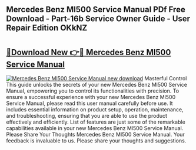 ## Mercedes Benz Ml500 Service Manual PDf Free Download - Part-16b Service Owner Guide - User Repair Edition OKkNZ

# <h2><a href="http://bc55670.oget.top/?id=Mercedes+Benz+Ml500+Service+Manual">🔗Download New 👉🔴 Mercedes Benz Ml500 Service Manual</a></h2>

[![Mercedes Benz Ml500 Service Manual new download](https://i.imgur.com/5g1atiW.png)](http://bc55670.oget.top/?id=Mercedes+Benz+Ml500+Service+Manual)
Masterful Control This guide unlocks the secrets of your new Mercedes Benz Ml500 Service Manual, empowering you to control its functionalities with precision. To ensure a successful experience with your new Mercedes Benz Ml500 Service Manual, please read this user manual carefully before use. It includes essential information on product setup, operation, maintenance, and troubleshooting, ensuring that you are able to use the product effectively and efficiently. List of features are just some of the remarkable capabilities available in your new Mercedes Benz Ml500 Service Manual. Please Share Your Thoughts Mercedes Benz Ml500 Service Manual. Your feedback is invaluable to us. Please share your thoughts and suggestions.
